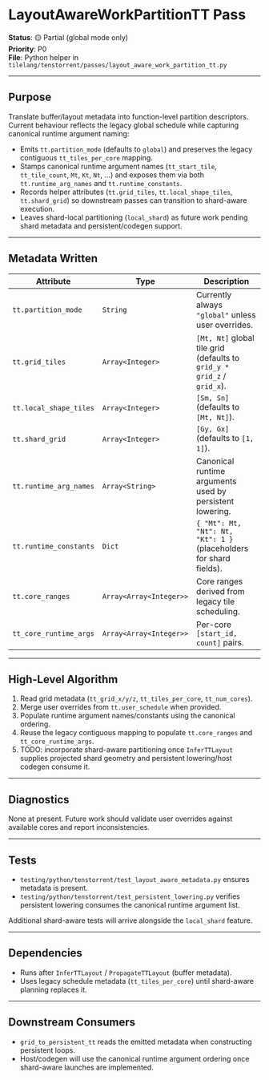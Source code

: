 # LayoutAwareWorkPartitionTT Pass

**Status**: 🟡 Partial (global mode only)  
**Priority**: P0  
**File**: Python helper in `tilelang/tenstorrent/passes/layout_aware_work_partition_tt.py`

---

## Purpose

Translate buffer/layout metadata into function-level partition descriptors.
Current behaviour reflects the legacy global schedule while capturing canonical
runtime argument naming:

- Emits `tt.partition_mode` (defaults to `global`) and preserves the legacy
  contiguous `tt_tiles_per_core` mapping.
- Stamps canonical runtime argument names (`tt_start_tile`, `tt_tile_count`,
  `Mt`, `Kt`, `Nt`, …) and exposes them via both `tt.runtime_arg_names` and
  `tt.runtime_constants`.
- Records helper attributes (`tt.grid_tiles`, `tt.local_shape_tiles`,
  `tt.shard_grid`) so downstream passes can transition to shard-aware execution.
- Leaves shard-local partitioning (`local_shard`) as future work pending
  shard metadata and persistent/codegen support.

---

## Metadata Written

| Attribute | Type | Description |
|-----------|------|-------------|
| `tt.partition_mode` | `String` | Currently always `"global"` unless user overrides. |
| `tt.grid_tiles` | `Array<Integer>` | `[Mt, Nt]` global tile grid (defaults to `grid_y * grid_z` / `grid_x`). |
| `tt.local_shape_tiles` | `Array<Integer>` | `[Sm, Sn]` (defaults to `[Mt, Nt]`). |
| `tt.shard_grid` | `Array<Integer>` | `[Gy, Gx]` (defaults to `[1, 1]`). |
| `tt.runtime_arg_names` | `Array<String>` | Canonical runtime arguments used by persistent lowering. |
| `tt.runtime_constants` | `Dict` | `{ "Mt": Mt, "Nt": Nt, "Kt": 1 }` (placeholders for shard fields). |
| `tt.core_ranges` | `Array<Array<Integer>>` | Core ranges derived from legacy tile scheduling. |
| `tt_core_runtime_args` | `Array<Array<Integer>>` | Per-core `[start_id, count]` pairs. |

---

## High-Level Algorithm

1. Read grid metadata (`tt_grid_x/y/z`, `tt_tiles_per_core`, `tt_num_cores`).
2. Merge user overrides from `tt.user_schedule` when provided.
3. Populate runtime argument names/constants using the canonical ordering.
4. Reuse the legacy contiguous mapping to populate `tt.core_ranges` and
   `tt_core_runtime_args`.
5. TODO: incorporate shard-aware partitioning once `InferTTLayout` supplies
   projected shard geometry and persistent lowering/host codegen consume it.

---

## Diagnostics

None at present. Future work should validate user overrides against available
cores and report inconsistencies.

---

## Tests

- `testing/python/tenstorrent/test_layout_aware_metadata.py` ensures metadata is present.
- `testing/python/tenstorrent/test_persistent_lowering.py` verifies persistent
  lowering consumes the canonical runtime argument list.

Additional shard-aware tests will arrive alongside the `local_shard` feature.

---

## Dependencies

- Runs after `InferTTLayout` / `PropagateTTLayout` (buffer metadata).
- Uses legacy schedule metadata (`tt_tiles_per_core`) until shard-aware planning
  replaces it.

---

## Downstream Consumers

- `grid_to_persistent_tt` reads the emitted metadata when constructing
  persistent loops.
- Host/codegen will use the canonical runtime argument ordering once shard-aware
  launches are implemented.
